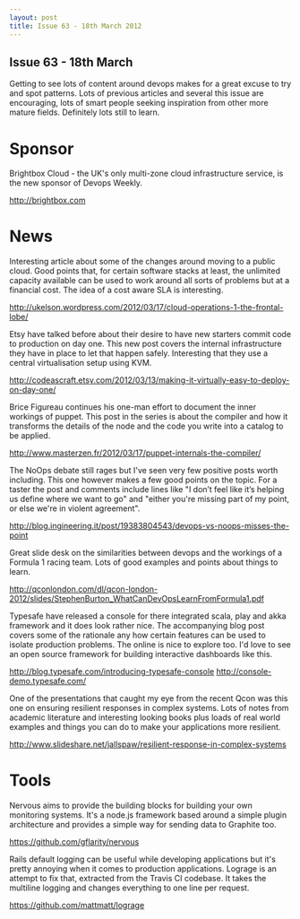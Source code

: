 ```yaml
---
layout: post
title: Issue 63 - 18th March 2012
---
```


## Issue 63 - 18th March

Getting to see lots of content around devops makes for a great excuse to try and spot patterns. Lots of previous articles and several this issue  are encouraging, lots of smart people seeking inspiration from other more mature fields. Definitely lots still to learn.


Sponsor
======

Brightbox Cloud - the UK's only multi-zone cloud infrastructure service, is the new sponsor of Devops Weekly.

http://brightbox.com


News
====

Interesting article about some of the changes around moving to a public cloud. Good points that, for certain software stacks at least, the unlimited capacity available can be used to work around all sorts of problems but at a financial cost. The idea of a cost aware SLA is interesting.

http://ukelson.wordpress.com/2012/03/17/cloud-operations-1-the-frontal-lobe/


Etsy have talked before about their desire to have new starters commit code to production on day one. This new post covers the internal infrastructure they have in place to let that happen safely. Interesting that they use a central virtualisation setup using KVM.

http://codeascraft.etsy.com/2012/03/13/making-it-virtually-easy-to-deploy-on-day-one/


Brice Figureau continues his one-man effort to document the inner workings of puppet. This post in the series is about the compiler and how it transforms the details of the node and the code you write into a catalog to be applied.

http://www.masterzen.fr/2012/03/17/puppet-internals-the-compiler/


The NoOps debate still rages but I've seen very few positive posts worth including. This one however makes a few good points on the topic. For a taster the post and comments include lines like "I don’t feel like it’s helping us define where we want to go" and "either you're missing part of my point, or else we're in violent agreement".

http://blog.ingineering.it/post/19383804543/devops-vs-noops-misses-the-point


Great slide desk on the similarities between devops and the workings of a Formula 1 racing team. Lots of good examples and points about things to learn.

http://qconlondon.com/dl/qcon-london-2012/slides/StephenBurton_WhatCanDevOpsLearnFromFormula1.pdf


Typesafe have released a console for there integrated scala, play and akka framework and it does look rather nice. The accompanying blog post covers some of the rationale any how certain features can be used to isolate production problems. The online is nice to explore too. I'd love to see an open source framework for building interactive dashboards like this.

http://blog.typesafe.com/introducing-typesafe-console
http://console-demo.typesafe.com/


One of the presentations that caught my eye from the recent Qcon was this one on ensuring resilient responses in complex systems. Lots of notes from academic literature and interesting looking books plus loads of real world examples and things you can do to make your applications more resilient.

http://www.slideshare.net/jallspaw/resilient-response-in-complex-systems


Tools
====

Nervous aims to provide the building blocks for building your own monitoring systems. It's a node.js framework based around a simple plugin architecture and provides a simple way for sending data to Graphite too.

https://github.com/gflarity/nervous


Rails default logging can be useful while developing applications but it's pretty annoying when it comes to production applications. Lograge is an attempt to fix that, extracted from the Travis CI codebase. It takes the multiline logging and changes everything to one line per request.

https://github.com/mattmatt/lograge

